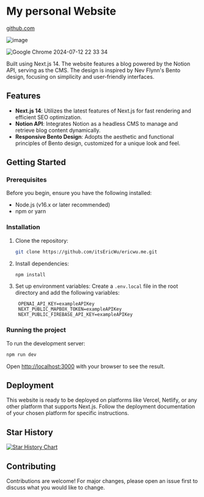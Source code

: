 # My personal Website

<a href="https://github.com">github.com</a>

![image](https://github.com/user-attachments/assets/38e4b0b4-b942-4e46-9248-4423e820bba9)

![Google Chrome 2024-07-12 22 33 34](https://github.com/user-attachments/assets/7949a952-580f-4577-ab7f-e7ccfc1dd57e)

Built using Next.js 14. The website features a blog powered by the Notion API, serving as the CMS. The design is inspired by Nev Flynn's Bento design, focusing on simplicity and user-friendly interfaces.

## Features

- **Next.js 14**: Utilizes the latest features of Next.js for fast rendering and efficient SEO optimization.
- **Notion API**: Integrates Notion as a headless CMS to manage and retrieve blog content dynamically.
- **Responsive Bento Design**: Adopts the aesthetic and functional principles of Bento design, customized for a unique look and feel.

## Getting Started

### Prerequisites

Before you begin, ensure you have the following installed:

- Node.js (v16.x or later recommended)
- npm or yarn

### Installation

1. Clone the repository:

   ```bash
   git clone https://github.com/itsEricWu/ericwu.me.git
   ```

2. Install dependencies:

   ```bash
   npm install
   ```

3. Set up environment variables:
   Create a `.env.local` file in the root directory and add the following variables:
   ```plaintext
    OPENAI_API_KEY=exampleAPIKey
    NEXT_PUBLIC_MAPBOX_TOKEN=exampleAPIKey
    NEXT_PUBLIC_FIREBASE_API_KEY=exampleAPIKey
   ```

### Running the project

To run the development server:

```bash
npm run dev
```

Open [http://localhost:3000](http://localhost:3000) with your browser to see the result.

## Deployment

This website is ready to be deployed on platforms like Vercel, Netlify, or any other platform that supports Next.js. Follow the deployment documentation of your chosen platform for specific instructions.

## Star History

[![Star History Chart](https://api.star-history.com/svg?repos=itsEricWu/ericwu.me&type=Date)](https://star-history.com/#itsEricWu/ericwu.me&Date)

## Contributing

Contributions are welcome! For major changes, please open an issue first to discuss what you would like to change.
